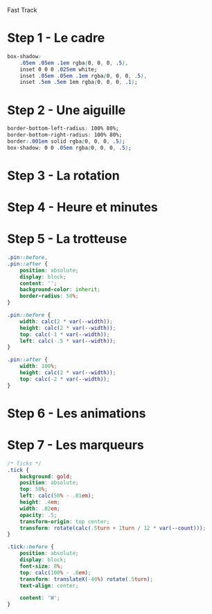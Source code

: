 Fast Track

# Step 1 - Le cadre

```css
box-shadow:
    .05em .05em .1em rgba(0, 0, 0, .5),
    inset 0 0 0 .025em white;
    inset .05em .05em .1em rgba(0, 0, 0, .5),
    inset .5em .5em 1em rgba(0, 0, 0, .1);
```

# Step 2 - Une aiguille

```css
border-bottom-left-radius: 100% 80%;
border-bottom-right-radius: 100% 80%;
border:.001em solid rgba(0, 0, 0, .5);
box-shadow: 0 0 .05em rgba(0, 0, 0, .5);
```

# Step 3 - La rotation

# Step 4 - Heure et minutes

# Step 5 - La trotteuse

```css
.pin::before,
.pin::after {
    position: absolute;
    display: block;
    content: '';
    background-color: inherit;
    border-radius: 50%;
}

.pin::before {
    width: calc(2 * var(--width));
    height: calc(2 * var(--width));
    top: calc(-1 * var(--width));
    left: calc(-.5 * var(--width));
}

.pin::after {
    width: 100%;
    height: calc(2 * var(--width));
    top: calc(-2 * var(--width));
}
```

# Step 6 - Les animations


# Step 7 - Les marqueurs

```css
/* Ticks */
.tick {
    background: gold;
    position: absolute;
    top: 50%;
    left: calc(50% - .01em);
    height: .4em;
    width: .02em;
    opacity: .5;
    transform-origin: top center;
    transform: rotate(calc(.5turn + 1turn / 12 * var(--count)));
}

.tick::before {
    position: absolute;
    display: block;
    font-size: 8%;
    top: calc(100% - .8em);
    transform: translateX(-40%) rotate(.5turn);
    text-align: center;

    content: 'W';
}
```

